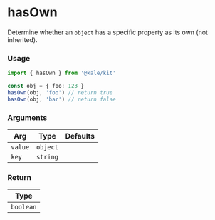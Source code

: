 # hasOwn

Determine whether an `object` has a specific property as its own (not inherited).

### Usage

```ts
import { hasOwn } from '@kale/kit'

const obj = { foo: 123 }
hasOwn(obj, 'foo') // return true
hasOwn(obj, 'bar') // return false
```

### Arguments

| Arg     |   Type   | Defaults |
| ------- | :------: | -------: |
| `value` | `object` |          |
| `key`   | `string` |          |

### Return

|   Type    |
| :-------: |
| `boolean` |
